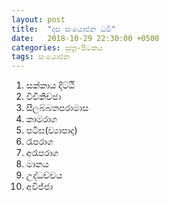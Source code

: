 ```yaml
---
layout: post
title:  "දස සංයොජන ධර්‍ම"
date:   2018-10-29 22:30:00 +0500
categories: සූත්‍ර-පිටකය
tags: සංයොජන
---
```


1. සක්කාය දිට්ඨි
2. විචිකිච්ඡා
3. සීලබ්බතපරාමාස
4. කාමරාග
5. පටිඝ(ව්‍යාපාද)
6. රෑපරාග
7. අරෑපරාග
8. මානය
9. උද්ධච්චය
10. අවිජ්ජා